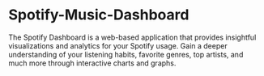 # Spotify-Music-Dashboard
The Spotify Dashboard is a web-based application that provides insightful visualizations and analytics for your Spotify usage. Gain a deeper understanding of your listening habits, favorite genres, top artists, and much more through interactive charts and graphs.
